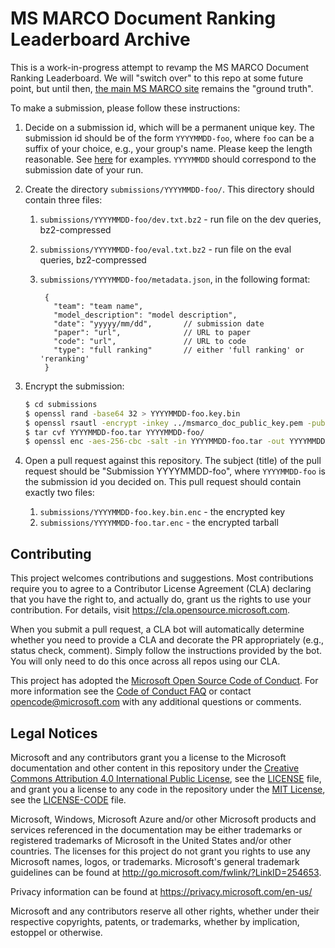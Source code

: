 # MS MARCO Document Ranking Leaderboard Archive

This is a work-in-progress attempt to revamp the MS MARCO Document Ranking Leaderboard.
We will "switch over" to this repo at some future point, but until then, [the main MS MARCO site](https://microsoft.github.io/msmarco/) remains the "ground truth".

To make a submission, please follow these instructions:

1. Decide on a submission id, which will be a permanent unique key. The submission id should be of the form `YYYYMMDD-foo`, where `foo` can be a suffix of your choice, e.g., your group's name.
Please keep the length reasonable.
See [here](https://github.com/microsoft/MSMARCO-Document-Ranking-Archive/tree/main/submissions) for examples.
`YYYYMMDD` should correspond to the submission date of your run.

2. Create the directory `submissions/YYYYMMDD-foo/`. This directory should contain three files:
   1. `submissions/YYYYMMDD-foo/dev.txt.bz2` - run file on the dev queries, bz2-compressed
   2. `submissions/YYYYMMDD-foo/eval.txt.bz2` - run file on the eval queries, bz2-compressed
   3. `submissions/YYYYMMDD-foo/metadata.json`, in the following format:

       ```
        {
          "team": "team name",
          "model_description": "model description",
          "date": "yyyyy/mm/dd",       // submission date
          "paper": "url",              // URL to paper
          "code": "url",               // URL to code
          "type": "full ranking"       // either 'full ranking' or 'reranking'
        }
       ```

3. Encrypt the submission:
   ```bash
   $ cd submissions
   $ openssl rand -base64 32 > YYYYMMDD-foo.key.bin
   $ openssl rsautl -encrypt -inkey ../msmarco_doc_public_key.pem -pubin -in YYYYMMDD-foo.key.bin -out YYYYMMDD-foo.key.bin.enc
   $ tar cvf YYYYMMDD-foo.tar YYYYMMDD-foo/
   $ openssl enc -aes-256-cbc -salt -in YYYYMMDD-foo.tar -out YYYYMMDD-foo.tar.enc -pass file:YYYYMMDD-foo.key.bin -pbkdf2
   ```

4. Open a pull request against this repository.
The subject (title) of the pull request should be "Submission YYYYMMDD-foo", where `YYYYMMDD-foo` is the submission id you decided on.
This pull request should contain exactly two files:
   1. `submissions/YYYYMMDD-foo.key.bin.enc` - the encrypted key
   2. `submissions/YYYYMMDD-foo.tar.enc` - the encrypted tarball


## Contributing

This project welcomes contributions and suggestions.  Most contributions require you to agree to a
Contributor License Agreement (CLA) declaring that you have the right to, and actually do, grant us
the rights to use your contribution. For details, visit https://cla.opensource.microsoft.com.

When you submit a pull request, a CLA bot will automatically determine whether you need to provide
a CLA and decorate the PR appropriately (e.g., status check, comment). Simply follow the instructions
provided by the bot. You will only need to do this once across all repos using our CLA.

This project has adopted the [Microsoft Open Source Code of Conduct](https://opensource.microsoft.com/codeofconduct/).
For more information see the [Code of Conduct FAQ](https://opensource.microsoft.com/codeofconduct/faq/) or
contact [opencode@microsoft.com](mailto:opencode@microsoft.com) with any additional questions or comments.

## Legal Notices

Microsoft and any contributors grant you a license to the Microsoft documentation and other content
in this repository under the [Creative Commons Attribution 4.0 International Public License](https://creativecommons.org/licenses/by/4.0/legalcode),
see the [LICENSE](LICENSE) file, and grant you a license to any code in the repository under the [MIT License](https://opensource.org/licenses/MIT), see the
[LICENSE-CODE](LICENSE-CODE) file.

Microsoft, Windows, Microsoft Azure and/or other Microsoft products and services referenced in the documentation
may be either trademarks or registered trademarks of Microsoft in the United States and/or other countries.
The licenses for this project do not grant you rights to use any Microsoft names, logos, or trademarks.
Microsoft's general trademark guidelines can be found at http://go.microsoft.com/fwlink/?LinkID=254653.

Privacy information can be found at https://privacy.microsoft.com/en-us/

Microsoft and any contributors reserve all other rights, whether under their respective copyrights, patents,
or trademarks, whether by implication, estoppel or otherwise.
